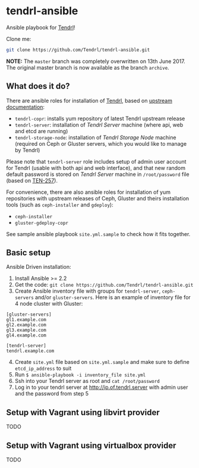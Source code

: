 tendrl-ansible
==============

Ansible playbook for [Tendrl](http://tendrl.org/)!

Clone me:

```bash
git clone https://github.com/Tendrl/tendrl-ansible.git
```


**NOTE:** The `master` branch was completely overwritten on 13th June 2017. The original master branch is now available as the branch `archive`.


## What does it do?

There are ansible roles for installation of [Tendrl](http://tendrl.org/), based
on [upstream documentation](https://github.com/Tendrl/documentation/wiki/Tendrl-Package-Installation-Reference(Revised)):

* `tendrl-copr`: installs yum repository of latest Tendrl upstream release
* `tendrl-server`: installation of *Tendrl Server* machine (where api, web and
   etcd are running)
* `tendrl-storage-node`: installation of *Tendrl Storage Node* machine
   (required on Ceph or Gluster servers, which you would like to manage by
   Tendrl)

Please note that `tendrl-server` role includes setup of admin user account for
Tendrl (usable with both api and web interface), and that new random default
password is stored on *Tendrl Server* machine in `/root/password` file (based
on [TEN-257](https://tendrl.atlassian.net/browse/TEN-257)).

For convenience, there are also ansible roles for installation of yum
repositories with upstream releases of Ceph, Gluster and theirs installation
tools (such as `ceph-installer` and `gdeploy`):

* `ceph-installer`
* `gluster-gdeploy-copr`

See sample ansible playbook `site.yml.sample` to check how it fits together.

## Basic setup

Ansible Driven installation:

1) Install Ansible >= 2.2
2) Get the code: `git clone https://github.com/Tendrl/tendrl-ansible.git`
3) Create Ansible inventory file with groups for `tendrl-server`,
   `ceph-servers` and/or `gluster-servers`. Here is an example of inventory
   file for 4 node cluster with Gluster:

```
[gluster-servers]
gl1.example.com
gl2.example.com
gl3.example.com
gl4.example.com

[tendrl-server]
tendrl.example.com
```

4) Create `site.yml` file based on `site.yml.sample` and make sure to
   define `etcd_ip_address` to suit
5) Run `$ ansible-playbook -i inventory_file site.yml`
6) Ssh into your Tendrl server as root and `cat /root/password` 
7) Log in to your tendrl server at http://ip.of.tendrl.server  with admin user
   and the password from step 5

## Setup with Vagrant using libvirt provider

TODO

## Setup with Vagrant using virtualbox provider

TODO
